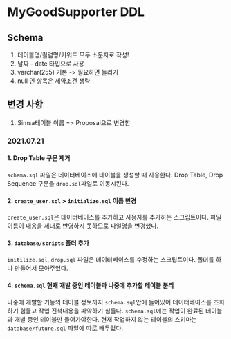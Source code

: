 # MyGoodSupporter DDL

## Schema

1. 테이블명/컬럼명/키워드 모두 소문자로 작성!
2. 날짜 - date 타입으로 사용
3. varchar(255) 기본 -> 필요하면 늘리기
4. null 인 항목은 제약조건 생략
## 변경 사항
1. Simsa테이블 이름 => Proposal으로 변경함

### 2021.07.21

#### 1. Drop Table 구문 제거

`schema.sql` 파일은 데이터베이스에 테이블을 생성할 때 사용한다. Drop Table, Drop Sequence 구문을 `drop.sql`파일로 이동시킨다.

#### 2. `create_user.sql` > `initialize.sql` 이름 변경

`create_user.sql`은 데이터베이스를 추가하고 사용자를 추가하는 스크립트이다. 파일 이름이 내용을 제대로 반영하지 못하므로 파일명을 변경했다.

#### 3. `database/scripts` 폴더 추가

`initilize.sql`, `drop.sql` 파일은 데이터베이스를 수정하는 스크립트이다. 폴더를 하나 만들어서 모아주었다.

#### 4. `schema.sql` 현재 개발 중인 테이블과 나중에 추가할 테이블 분리

나중에 개발할 기능의 테이블 정보까지 `schema.sql`안에 들어있어 데이터베이스를 조회하기 힘들고 작업 진척내용을 파악하기 힘들다.
`schema.sql`에는 작업이 완료된 테이블과 개발 중인 테이블만 들어가야한다. 현재 작업하지 않는 테이블의 스키마는 `database/future.sql` 파일에 따로 빼두었다.
